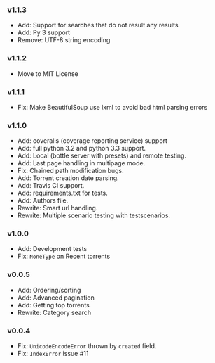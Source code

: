 ### v1.1.3

* Add: Support for searches that do not result any results
* Add: Py 3 support
* Remove: UTF-8 string encoding

### v1.1.2

* Move to MIT License

### v1.1.1

* Fix: Make BeautifulSoup use lxml to avoid bad html parsing errors

### v1.1.0

* Add: coveralls (coverage reporting service) support
* Add: full python 3.2 and python 3.3 support.
* Add: Local (bottle server with presets) and remote testing.
* Add: Last page handling in multipage mode.
* Fix: Chained path modification bugs.
* Add: Torrent creation date parsing.
* Add: Travis CI support.
* Add: requirements.txt for tests.
* Add: Authors file.
* Rewrite: Smart url handling.
* Rewrite: Multiple scenario testing with testscenarios.

### v1.0.0

* Add: Development tests
* Fix: `NoneType` on Recent torrents

### v0.0.5

* Add: Ordering/sorting
* Add: Advanced pagination
* Add: Getting top torrents
* Rewrite: Category search

### v0.0.4

* Fix: `UnicodeEncodeError` thrown by `created` field.
* Fix: `IndexError` issue #11
